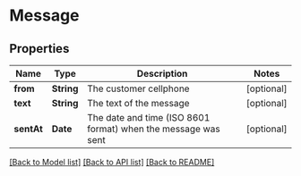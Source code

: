 # Message

## Properties
Name | Type | Description | Notes
------------ | ------------- | ------------- | -------------
**from** | **String** | The customer cellphone | [optional] 
**text** | **String** | The text of the message | [optional] 
**sentAt** | **Date** | The date and time (ISO 8601 format) when the message was sent | [optional] 

[[Back to Model list]](../README.md#documentation-for-models) [[Back to API list]](../README.md#documentation-for-api-endpoints) [[Back to README]](../README.md)


